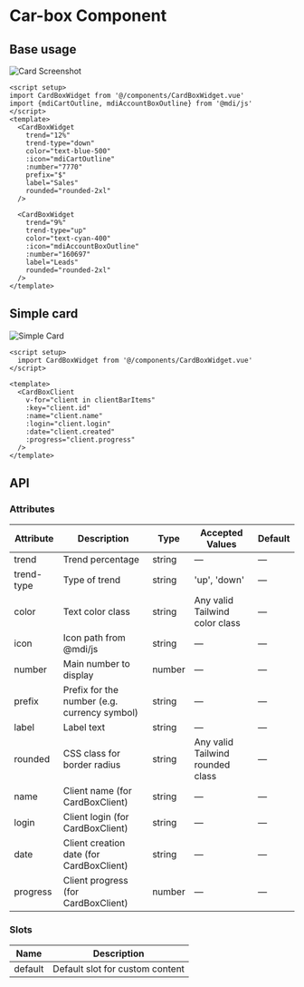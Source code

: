 # Car-box Component

## Base usage
![Card Screenshot](/images/card.png)

``` vue
<script setup>
import CardBoxWidget from '@/components/CardBoxWidget.vue'
import {mdiCartOutline, mdiAccountBoxOutline} from '@mdi/js'
</script>
<template>
  <CardBoxWidget
    trend="12%"
    trend-type="down"
    color="text-blue-500"
    :icon="mdiCartOutline"
    :number="7770"
    prefix="$"
    label="Sales"
    rounded="rounded-2xl"
  />

  <CardBoxWidget
    trend="9%"
    trend-type="up"
    color="text-cyan-400"
    :icon="mdiAccountBoxOutline"
    :number="160697"
    label="Leads"
    rounded="rounded-2xl"
  />
</template>
```

## Simple card
![Simple Card](/images/simple_card.png)

```vue
<script setup>
  import CardBoxWidget from '@/components/CardBoxWidget.vue'
</script>

<template>
  <CardBoxClient
    v-for="client in clientBarItems"
    :key="client.id"
    :name="client.name"
    :login="client.login"
    :date="client.created"
    :progress="client.progress"
  />
</template>
```

## API

### Attributes

| Attribute | Description | Type | Accepted Values | Default |
|-----------|-------------|------|-----------------|---------|
| trend | Trend percentage | string | — | — |
| trend-type | Type of trend | string | 'up', 'down' | — |
| color | Text color class | string | Any valid Tailwind color class | — |
| icon | Icon path from @mdi/js | string | — | — |
| number | Main number to display | number | — | — |
| prefix | Prefix for the number (e.g. currency symbol) | string | — | — |
| label | Label text | string | — | — |
| rounded | CSS class for border radius | string | Any valid Tailwind rounded class | — |
| name | Client name (for CardBoxClient) | string | — | — |
| login | Client login (for CardBoxClient) | string | — | — |
| date | Client creation date (for CardBoxClient) | string | — | — |
| progress | Client progress (for CardBoxClient) | number | — | — |

### Slots

| Name | Description |
|------|-------------|
| default | Default slot for custom content |